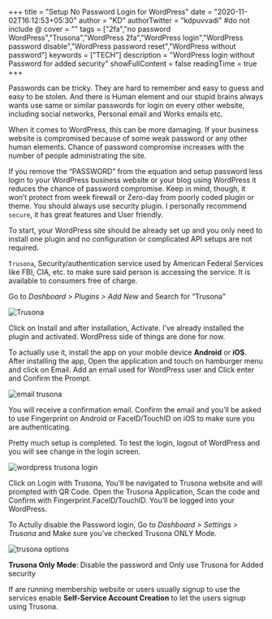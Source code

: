 +++
title = "Setup No Password Login for WordPress"
date = "2020-11-02T16:12:53+05:30"
author = "KD"
authorTwitter = "kdpuvvadi" #do not include @
cover = ""
tags = ["2fa","no password WordPress","Trusona","WordPress 2fa","WordPress login","WordPress password disable","WordPress password reset","WordPress without password"]
keywords = ["TECH"]
description = "WordPress login without Password for added security"
showFullContent = false
readingTime = true
+++

Passwords can be tricky. They are hard to remember and easy to guess and easy to be stolen. And there is Human element and our stupid brains always wants use same or similar passwords for login on every other website, including social networks, Personal email and Works emails etc.

When it comes to WordPress, this can be more damaging. If your business website is compromised because of some weak password or any other human elements. Chance of password compromise increases with the number of people administrating the site.

If you remove the “PASSWORD” from the equation and setup password less login to your WordPress business website or your blog using WordPress it reduces the chance of password compromise. Keep in mind, though, it won’t protect from week firewall or Zero-day from poorly coded plugin or theme. You should always use security plugin. I personally recommend `secure`, it has great features and User friendly.

To start, your WordPress site should be already set up and you only need to install one plugin and no configuration or complicated API setups are not required.

`Trusona`, Security/authentication service used by American Federal Services like FBI, CIA, etc. to make sure said person is accessing the service. It is available to consumers free of charge.

Go to *Dashboard > Plugins > Add New* and Search for “Trusona”

![Trusona](https://cdn.puvvadi.me/img/trusona.webp)

Click on Install and after installation, Activate. I’ve already installed the plugin and activated. WordPress side of things are done for now.

To actually use it, install the app on your mobile device **Android** or **iOS**. After installing the app, Open the application and touch on hamburger menu and click on Email. Add an email used for WordPress user and Click enter and Confirm the Prompt.

![email trusona](https://cdn.puvvadi.me/img/trusona-email.webp)

You will receive a confirmation email. Confirm the email and you’ll be asked to use Fingerprint on Android or FaceID/TouchID on iOS to make sure you are authenticating.

Pretty much setup is completed. To test the login, logout of WordPress and you will see change in the login screen.

![wordpress trusona login](https://cdn.puvvadi.me/img/trusona-login-WordPress.webp)

Click on Login with Trusona, You’ll be navigated to Trusona website and will prompted with QR Code. Open the Trusona Application, Scan the code and Confirm with Fingerprint.FaceID/TouchID. You’ll be logged into your WordPress.

To Actully disable the Password login, Go to *Dashboard > Settings > Trusona* and Make sure you’ve checked Trusona ONLY Mode.

![trusona options](https://cdn.puvvadi.me/img/trusona-options.webp)

**Trusona Only Mode**: Disable the password and Only use Trusona for Added security

If are running membership website or users usually signup to use the services enable **Self-Service Account Creation** to let the users signup using Trusona.
